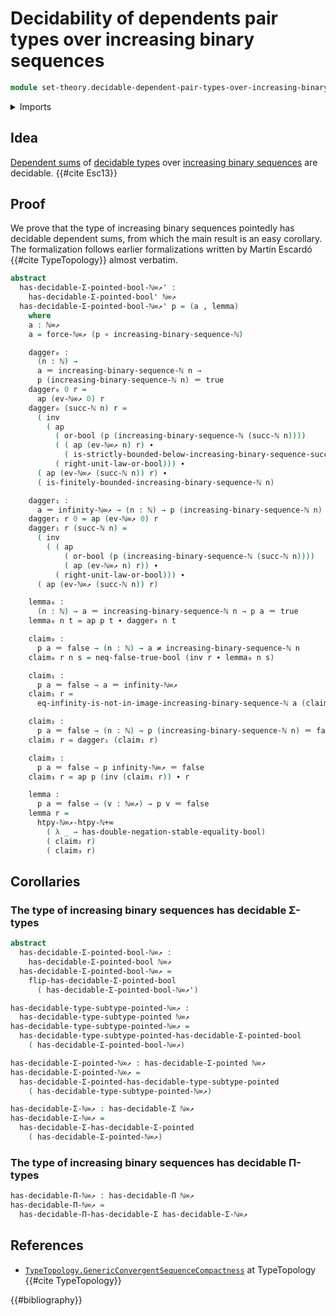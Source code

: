 # Decidability of dependents pair types over increasing binary sequences

```agda
module set-theory.decidable-dependent-pair-types-over-increasing-binary-sequences where
```

<details><summary>Imports</summary>

```agda
open import elementary-number-theory.natural-numbers

open import foundation.action-on-identifications-functions
open import foundation.booleans
open import foundation.dependent-pair-types
open import foundation.function-types
open import foundation.logical-operations-booleans
open import foundation.negated-equality
open import foundation.types-with-decidable-dependent-pair-types
open import foundation.types-with-decidable-dependent-product-types

open import foundation-core.identity-types

open import set-theory.inclusion-natural-numbers-increasing-binary-sequences
open import set-theory.increasing-binary-sequences
```

</details>

## Idea

[Dependent sums](foundation.dependent-pair-types.md) of
[decidable types](foundation.decidable-types.md) over
[increasing binary sequences](set-theory.increasing-binary-sequences.md) are
decidable. {{#cite Esc13}}

## Proof

We prove that the type of increasing binary sequences pointedly has decidable
dependent sums, from which the main result is an easy corollary. The
formalization follows earlier formalizations written by Martín Escardó
{{#cite TypeTopology}} almost verbatim.

```agda
abstract
  has-decidable-Σ-pointed-bool-ℕ∞↗' :
    has-decidable-Σ-pointed-bool' ℕ∞↗
  has-decidable-Σ-pointed-bool-ℕ∞↗' p = (a , lemma)
    where
    a : ℕ∞↗
    a = force-ℕ∞↗ (p ∘ increasing-binary-sequence-ℕ)

    dagger₀ :
      (n : ℕ) →
      a ＝ increasing-binary-sequence-ℕ n →
      p (increasing-binary-sequence-ℕ n) ＝ true
    dagger₀ 0 r =
      ap (ev-ℕ∞↗ 0) r
    dagger₀ (succ-ℕ n) r =
      ( inv
        ( ap
          ( or-bool (p (increasing-binary-sequence-ℕ (succ-ℕ n))))
          ( ( ap (ev-ℕ∞↗ n) r) ∙
            ( is-strictly-bounded-below-increasing-binary-sequence-succ-ℕ n)) ∙
          ( right-unit-law-or-bool))) ∙
      ( ap (ev-ℕ∞↗ (succ-ℕ n)) r) ∙
      ( is-finitely-bounded-increasing-binary-sequence-ℕ n)

    dagger₁ :
      a ＝ infinity-ℕ∞↗ → (n : ℕ) → p (increasing-binary-sequence-ℕ n) ＝ false
    dagger₁ r 0 = ap (ev-ℕ∞↗ 0) r
    dagger₁ r (succ-ℕ n) =
      ( inv
        ( ( ap
            ( or-bool (p (increasing-binary-sequence-ℕ (succ-ℕ n))))
            ( ap (ev-ℕ∞↗ n) r)) ∙
          ( right-unit-law-or-bool))) ∙
      ( ap (ev-ℕ∞↗ (succ-ℕ n)) r)

    lemma₀ :
      (n : ℕ) → a ＝ increasing-binary-sequence-ℕ n → p a ＝ true
    lemma₀ n t = ap p t ∙ dagger₀ n t

    claim₀ :
      p a ＝ false → (n : ℕ) → a ≠ increasing-binary-sequence-ℕ n
    claim₀ r n s = neq-false-true-bool (inv r ∙ lemma₀ n s)

    claim₁ :
      p a ＝ false → a ＝ infinity-ℕ∞↗
    claim₁ r =
      eq-infinity-is-not-in-image-increasing-binary-sequence-ℕ a (claim₀ r)

    claim₂ :
      p a ＝ false → (n : ℕ) → p (increasing-binary-sequence-ℕ n) ＝ false
    claim₂ r = dagger₁ (claim₁ r)

    claim₃ :
      p a ＝ false → p infinity-ℕ∞↗ ＝ false
    claim₃ r = ap p (inv (claim₁ r)) ∙ r

    lemma :
      p a ＝ false → (v : ℕ∞↗) → p v ＝ false
    lemma r =
      htpy-ℕ∞↗-htpy-ℕ+∞
        ( λ _ → has-double-negation-stable-equality-bool)
        ( claim₂ r)
        ( claim₃ r)
```

## Corollaries

### The type of increasing binary sequences has decidable Σ-types

```agda
abstract
  has-decidable-Σ-pointed-bool-ℕ∞↗ :
    has-decidable-Σ-pointed-bool ℕ∞↗
  has-decidable-Σ-pointed-bool-ℕ∞↗ =
    flip-has-decidable-Σ-pointed-bool
      ( has-decidable-Σ-pointed-bool-ℕ∞↗')

has-decidable-type-subtype-pointed-ℕ∞↗ :
  has-decidable-type-subtype-pointed ℕ∞↗
has-decidable-type-subtype-pointed-ℕ∞↗ =
  has-decidable-type-subtype-pointed-has-decidable-Σ-pointed-bool
    ( has-decidable-Σ-pointed-bool-ℕ∞↗)

has-decidable-Σ-pointed-ℕ∞↗ : has-decidable-Σ-pointed ℕ∞↗
has-decidable-Σ-pointed-ℕ∞↗ =
  has-decidable-Σ-pointed-has-decidable-type-subtype-pointed
    ( has-decidable-type-subtype-pointed-ℕ∞↗)

has-decidable-Σ-ℕ∞↗ : has-decidable-Σ ℕ∞↗
has-decidable-Σ-ℕ∞↗ =
  has-decidable-Σ-has-decidable-Σ-pointed
    ( has-decidable-Σ-pointed-ℕ∞↗)
```

### The type of increasing binary sequences has decidable Π-types

```agda
has-decidable-Π-ℕ∞↗ : has-decidable-Π ℕ∞↗
has-decidable-Π-ℕ∞↗ =
  has-decidable-Π-has-decidable-Σ has-decidable-Σ-ℕ∞↗
```

## References

- [`TypeTopology.GenericConvergentSequenceCompactness`](https://martinescardo.github.io/TypeTopology/TypeTopology.GenericConvergentSequenceCompactness.html)
  at TypeTopology {{#cite TypeTopology}}

{{#bibliography}}

